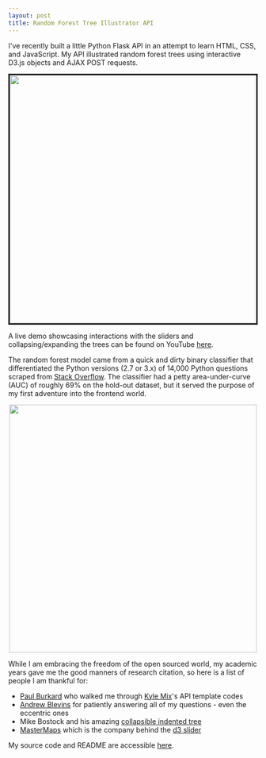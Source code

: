 ```yaml
---
layout: post
title: Random Forest Tree Illustrator API
---
```


I've recently built a little Python Flask API in an attempt to learn HTML, CSS, and JavaScript. My API illustrated random forest trees using interactive D3.js objects and AJAX POST requests.

<div style="border-style:solid; text-align:center"><img src="http://imgur.com/RkWPvsh" width="500"></div>

A live demo showcasing interactions with the sliders and collapsing/expanding the trees can be found on YouTube [here](https://www.youtube.com/watch?v=D8_yesxONsM).

The random forest model came from a quick and dirty binary classifier that differentiated the Python versions (2.7 or 3.x) of 14,000 Python questions scraped from [Stack Overflow](https://stackoverflow.com/). The classifier had a petty area-under-curve (AUC) of roughly 69% on the hold-out dataset, but it served the purpose of my first adventure into the frontend world.

<div style="text-align:center"><img src="http://imgur.com/PUXijl5" width="500"></div>

While I am embracing the freedom of the open sourced world, my academic years gave me the good manners of research citation, so here is a list of people I am thankful for:

- [Paul Burkard](https://github.com/pburkard88) who walked me through [Kyle Mix](https://github.com/kmix27)'s API template codes
- [Andrew Blevins](https://github.com/andrewdblevins) for patiently answering all of my questions - even the eccentric ones
- Mike Bostock and his amazing [collapsible indented tree](https://bl.ocks.org/mbostock/1093025)
- [MasterMaps](http://mastermaps.com/) which is the company behind the [d3 slider](http://thematicmapping.org/playground/d3/d3.slider/)

My source code and README are accessible [here](https://github.com/katharinax/sf17_ds6_mystuff/tree/master/local/project3).
